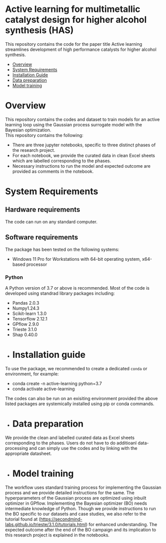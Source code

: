 # Active learning for multimetallic catalyst design for higher alcohol synthesis (HAS)

This repository contains the code for the paper title Active learning streamlines development of high performance catalysts for higher alcohol synthesis.

- [Overview](#overview)
- [System Requirements](#system-requirements)
- [Installation Guide](#installation-guide)
- [Data preparation](#data-preparation)
- [Model training](#training)

# Overview

This repository contains the codes and dataset to train models for an active learning loop using the Gaussian process surrogate model with the Bayesian optimization.  
This repository contains the following:

* There are three jupyter notebooks, specific to three distinct phases of the research project.
* For each notebook, we provide the curated data in clean Excel sheets which are labelled corresponding to the phases.
* Necessary instructions to run the model and expected outcome are provided as comments in the notebook.

# System Requirements

## Hardware requirements
The code can run on any standard computer.

## Software requirements
The package has been tested on the following systems:
+ Windows 11 Pro for Workstations with 64-bit operating system, x64-based processor

### Python

A Python version of 3.7 or above is recommended. Most of the code is developed using standrad library packages including:

* Pandas 2.0.3 
* Numpy1.24.3 
* Scikit-learn 1.3.0
* Tensorflow 2.12.1
* GPflow 2.9.0
* Trieste 3.1.0  
* Shap 0.40.0

- # Installation guide

To use the package, we recommended to create a dedicated `conda` or environment, for example:

* conda create -n active-learning python=3.7
* conda activate active-learning

The codes can also be run on an exisiting environment provided the above listed packages are systemically installed using pip or conda commands.

- # Data preparation

We provide the clean and labelled curated data as Excel sheets  corresponding to the phases. Users do not have to do additioanl data-processing and can simply use the codes and by linking with the appropriate datasheet.

- # Model training

The workflow uses standard training process for implementing the Gaussian process and we provide detailed instructions for the same. The hyperparameters of the Gaussian process are optimized using inbuilt optimizer in GPflow. Implementing the Bayesian optimizer (BO) needs intermediate knowledge of Python. Though we provide instructions to run the BO specific to our datasets and case studies, we also refer to the tutorial found at (https://secondmind-labs.github.io/trieste/3.1.0/tutorials.html) for enhanced understanding. The expected outcome after the end of the BO campaign and its implication to this research project is explained in the notebooks.















